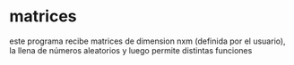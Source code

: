 # matrices
este programa recibe matrices de dimension nxm (definida por el usuario), la llena de números aleatorios y luego permite distintas funciones

